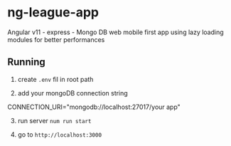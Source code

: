# ng-league-app
Angular v11 - express - Mongo DB web mobile first app using lazy loading modules for better performances 

## Running

1. create `.env` fil in root path

2. add your mongoDB connection string 

CONNECTION_URI="mongodb://localhost:27017/your app"

3. run server `num run start`

4. go to `http://localhost:3000`


